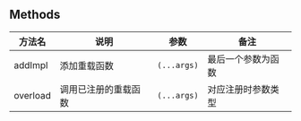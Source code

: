 ## Methods

| 方法名 | 说明 | 参数 | 备注 |
| --- | --- | --- | --- |
| addImpl | 添加重载函数 | `(...args)` | 最后一个参数为函数 |
| overload | 调用已注册的重载函数 | `(...args)` | 对应注册时参数类型 |
